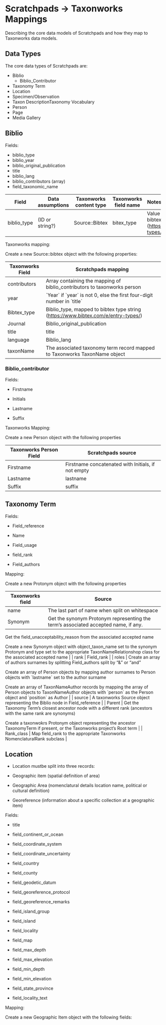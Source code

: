 
# Scratchpads → Taxonworks Mappings

Describing the core data models of Scratchpads and how they map to Taxonworks data models.

## Data Types

The core data types of Scratchpads are:

- Biblio
	- Biblio_Contributor
- Taxonomy Term
- Location
- Specimen/Observation
- Taxon DescriptionTaxonomy Vocabulary
- Person
- Page
- Media Gallery


## Biblio

Fields:

- biblio_type
- biblio_year
- biblio_original_publication
- title
- biblio_lang
- biblio_contributors (array)
- field_taxonomic_name



| Field	| Data assumptions	| Taxonworks content type	| Taxonworks field name	| Notes or processing instructions	| Standard	|
| ------------	| ----------------	| -----------------------	| ---------------------	| --------------	| --------	|
| biblio\_type	| (ID or string?) 	| Source::Bibtex	| bitex\_type	| Value needs to be mapped to bibtex type string (https://www.bibtex.com/e/entry-types/)	| Bibtex	|


Taxonworks mapping:

Create a new Source::bibtex object with the following properties:


| **Taxonworks Field** | **Scratchpads mapping**                                                            |
| -------------------- | ---------------------------------------------------------------------------------- |
| contributors         | Array containing the mapping of biblio\_contributors to taxonworks person          |
| year                 | \`Year\` if \`year\` is not 0, else the first four-digit number in \`title\`       |
| Bibtex\_type         | Biblio\_type, mapped to bibtex type string (https://www.bibtex.com/e/entry-types/) |
| Journal              | Biblio\_original\_publication                                                      |
| title                | title                                                                              |
| language             | Biblio\_lang                                                                       |
| taxonName            | The associated taxonomy term record mapped to Taxonworks TaxonName object          |



### Biblio_contributor




Fields:

-   Firstname

-   Initials

-   Lastname

-   Suffix


Taxonworks Mapping:

Create a new Person object with the following properties



| **Taxonworks Person Field** | **Scratchpads source**                             |
| --------------------------- | -------------------------------------------------- |
| Firstname                   | Firstname concatenated with Initials, if not empty |
| Lastname                    | lastname                                           |
| Suffix                      | suffix                                             |








## Taxonomy Term

Fields:

-   Field_reference

-   Name

-   Field_usage

-   field_rank

-   Field_authors


Mapping:

Create a new Protonym object with the following properties


| **Taxonworks field** | **Source**                                                                                                                                                                                                                                                                                                                                                                                      |
| -------------------- | ----------------------------------------------------------------------------------------------------------------------------------------------------------------------------------------------------------------------------------------------------------------------------------------------------------------------------------------------------------------------------------------------- |
| name                 | The last part of name when split on whitespace                                                                                                                                                                                                                                                                                                                                                  |
| Synonym              | Get the synonym Protonym representing the term’s associated accepted name, if any.

Get the field\_unacceptability\_reason from the associated accepted name

Create a new Synonym object with object\_taxon\_name set to the synonym Protonym and type set to the appropriate TaxonNameRelationshop class for the associated accepted name                                                     |
| rank                 | Field\_rank                                                                                                                                                                                                                                                                                                                                                                                     |
| roles                | Create an array of authors surnames by splitting Field\_authors split by “&” or “and”

Create an array of Person objects by mapping author surnames to Person objects with \`lastname\` set to the author surname

Create an array of TaxonNameAuthor records by mapping the array of Person objects to TaxonNameAuthor objects with \`person\` as the Person object and \`position\` as Author |
| source               | A taxonworks Source object representing the Biblio node in Field\_reference                                                                                                                                                                                                                                                                                                                     |
| Parent               | Get the Taxonomy Term’s closest ancestor node with a different rank (ancestors with the same rank are synonyms)

Create a taxonwokrs Protonym object representing the ancestor TaxonomyTerm if present, or the Taxonworks project’s Root term                                                                                                                                                   |
| Rank\_class          | Map field\_rank to the appropriate Taxonworks NomenclaturalRank subclass                                                                                                                                                                                                                                                                                                                        |



## Location




-   Location mustbe split into three records:

-   Geographic item (spatial definition of area)

-   Geographic Area (nomenclatural details location name, political or cultural definition)

-   Georeference (information about a specific collection at a geographic item)





Fields:

-   title

-   field_continent_or_ocean

-   field_coordinate_system

-   field_coordinate_uncertainty

-   field_country

-   field_county

-   field_geodetic_datum

-   field_georeference_protocol

-   field_georeference_remarks

-   field_island_group

-   field_island

-   field_locality

-   field_map

-   field_max_depth

-   field_max_elevation

-   field_min_depth

-   field_min_elevation

-   field_state_province

-   field_locality_text





Mapping:

Create a new Geographic Item object with the following fields:
